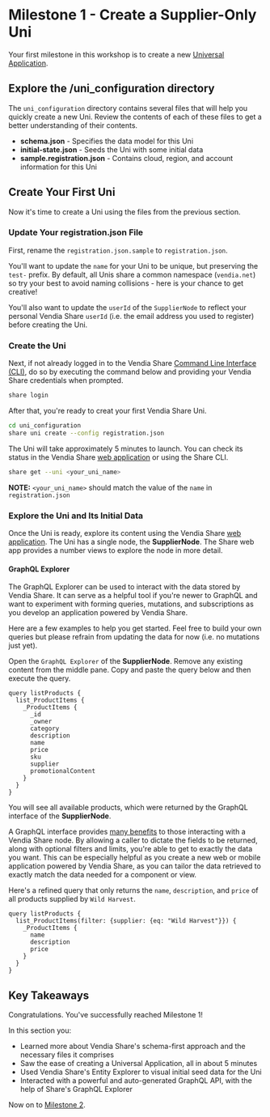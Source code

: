 # Milestone 1 - Create a Supplier-Only Uni
Your first milestone in this workshop is to create a new [Universal Application](https://www.vendia.net/docs/share/dev-and-use-unis).

## Explore the /uni_configuration directory
The `uni_configuration` directory contains several files that will help you quickly create a new Uni.  Review the contents of each of these files to get a better understanding of their contents.

* __schema.json__ - Specifies the data model for this Uni
* __initial-state.json__ - Seeds the Uni with some initial data
* __sample.registration.json__ - Contains cloud, region, and account information for this Uni

## Create Your First Uni
Now it's time to create a Uni using the files from the previous section.

### Update Your registration.json File
First, rename the `registration.json.sample` to `registration.json`.  

You'll want to update the `name` for your Uni to be unique, but preserving the `test-` prefix.  By default, all Unis share a common namespace (`vendia.net`) so try your best to avoid naming collisions - here is your chance to get creative!

You'll also want to update the `userId` of the `SupplierNode` to reflect your personal Vendia Share `userId` (i.e. the email address you used to register) before creating the Uni.

### Create the Uni
Next, if not already logged in to the Vendia Share [Command Line Interface (CLI)](https://vendia.net/docs/share/cli), do so by executing the command below and providing your Vendia Share credentials when prompted.

```bash
share login
```

After that, you're ready to creat your first Vendia Share Uni.

```bash
cd uni_configuration
share uni create --config registration.json
```

The Uni will take approximately 5 minutes to launch.  You can check its status in the Vendia Share [web application](https://share.vendia.net) or using the Share CLI.

```bash
share get --uni <your_uni_name>
```

**NOTE:** `<your_uni_name>` should match the value of the `name` in `registration.json`

### Explore the Uni and Its Initial Data
Once the Uni is ready, explore its content using the Vendia Share [web application](https://share.vendia.net/).  The Uni has a single node, the **SupplierNode**.  The Share web app provides a number views to explore the node in more detail.

#### GraphQL Explorer
The GraphQL Explorer can be used to interact with the data stored by Vendia Share.  It can serve as a helpful tool if you're newer to GraphQL and want to experiment with forming queries, mutations, and subscriptions as you develop an application powered by Vendia Share.

Here are a few examples to help you get started.  Feel free to build your own queries but please refrain from updating the data for now (i.e. no mutations just yet).

Open the `GraphQL Explorer` of the **SupplierNode**. Remove any existing content from the middle pane.  Copy and paste the query below and then execute the query.

```
query listProducts {
  list_ProductItems {
    _ProductItems {
      _id
      _owner
      category
      description
      name
      price
      sku
      supplier
      promotionalContent
    }
  }
}
```

You will see all available products, which were returned by the GraphQL interface of the **SupplierNode**.

A GraphQL interface provides [many benefits](https://www.vendia.net/blog/why-we-combined-graphql-and-a-serverless-distributed-ledger) to those interacting with a Vendia Share node.  By allowing a caller to dictate the fields to be returned, along with optional filters and limits, you're able to get to exactly the data you want.  This can be especially helpful as you create a new web or mobile application powered by Vendia Share, as you can tailor the data retrieved to exactly match the data needed for a component or view.

Here's a refined query that only returns the `name`, `description`, and `price` of all products supplied by `Wild Harvest`.

```
query listProducts {
  list_ProductItems(filter: {supplier: {eq: "Wild Harvest"}}) {
    _ProductItems {
      name
      description
      price
    }
  }
}
```

## Key Takeaways
Congratulations.  You've successfully reached Milestone 1!

In this section you:

* Learned more about Vendia Share's schema-first approach and the necessary files it comprises
* Saw the ease of creating a Universal Application, all in about 5 minutes
* Used Vendia Share's Entity Explorer to visual initial seed data for the Uni
* Interacted with a powerful and auto-generated GraphQL API, with the help of Share's GraphQL Explorer

Now on to [Milestone 2](README-Milestone2.md).